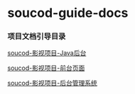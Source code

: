 # soucod-guide-docs
### 项目文档引导目录

[soucod-影视项目-Java后台](https://github.com/soucod/soucod-cold-soucodtv)

[soucod-影视项目-前台页面](https://github.com/soucod/soucod-cold-soucodtv-web)

[soucod-影视项目-后台管理系统](https://github.com/soucod/soucod-cold-soucodtv-web-admin)

